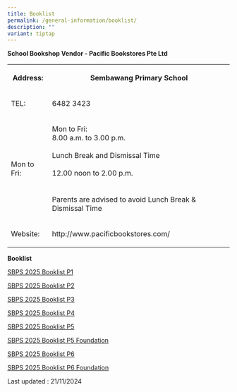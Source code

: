 ```yaml
---
title: Booklist
permalink: /general-information/booklist/
description: ""
variant: tiptap
---
```

<p><strong>School Bookshop Vendor - Pacific Bookstores Pte Ltd</strong>
</p>
<table style="minWidth: 50px">
<colgroup>
<col>
<col>
</colgroup>
<tbody>
<tr>
<th rowspan="1" colspan="1">
<p>Address:</p>
</th>
<th rowspan="1" colspan="1">
<p>Sembawang Primary School</p>
</th>
</tr>
<tr>
<td rowspan="1" colspan="1">
<p>TEL:</p>
</td>
<td rowspan="1" colspan="1">
<p>6482 3423</p>
</td>
</tr>
<tr>
<td rowspan="1" colspan="1">
<p>Mon to Fri:</p>
</td>
<td rowspan="1" colspan="1">
<p>Mon to Fri:
<br>8.00 a.m. to 3.00 p.m.
<br>
<br>Lunch Break and Dismissal Time
<br>
<br>12.00 noon to 2.00 p.m.
<br>
<br>
<br>Parents are advised to avoid Lunch Break &amp; Dismissal Time</p>
</td>
</tr>
<tr>
<td rowspan="1" colspan="1">
<p>Website:</p>
</td>
<td rowspan="1" colspan="1">
<p>http://www.pacificbookstores.com/</p>
</td>
</tr>
</tbody>
</table>
<p><strong>Booklist</strong>
</p>
<p><a href="/files/P1_2025.pdf" rel="noopener nofollow" target="_blank">SBPS 2025 Booklist P1</a>
</p>
<p><a href="/files/P2_2025.pdf" rel="noopener nofollow" target="_blank">SBPS 2025 Booklist P2</a>
</p>
<p><a href="/files/P3_2025.pdf" rel="noopener nofollow" target="_blank">SBPS 2025 Booklist P3</a>
</p>
<p><a href="/files/P4_2025.pdf" rel="noopener nofollow" target="_blank">SBPS 2025 Booklist P4</a>
</p>
<p><a href="/files/P5_2025.pdf" rel="noopener nofollow" target="_blank">SBPS 2025 Booklist P5</a>
</p>
<p><a href="/files/P5__FDN__2025.pdf" rel="noopener nofollow" target="_blank">SBPS 2025 Booklist P5 Foundation</a>
</p>
<p><a href="/files/P6_2025.pdf" rel="noopener nofollow" target="_blank">SBPS 2025 Booklist P6</a>
</p>
<p><a href="/files/P6__FDN__2025.pdf" rel="noopener nofollow" target="_blank">SBPS 2025 Booklist P6 Foundation</a>
</p>
<p>Last updated : 21/11/2024</p>